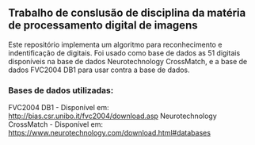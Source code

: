 ## Trabalho de conslusão de disciplina da matéria de processamento digital de imagens

Este repositório implementa um algoritmo para reconhecimento e indentificação de digitais. Foi usado como base de dados as 51 digitais disponíveis na base de dados Neurotechnology CrossMatch, e a base de dados FVC2004 DB1 para usar contra a base de dados.

### Bases de dados utilizadas:
FVC2004 DB1 - Disponível em: http://bias.csr.unibo.it/fvc2004/download.asp
Neurotechnology CrossMatch - Disponível em: https://www.neurotechnology.com/download.html#databases